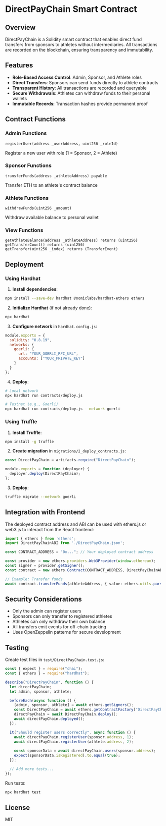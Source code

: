 # DirectPayChain Smart Contract

## Overview

DirectPayChain is a Solidity smart contract that enables direct fund transfers from sponsors to athletes without intermediaries. All transactions are recorded on the blockchain, ensuring transparency and immutability.

## Features

- **Role-Based Access Control**: Admin, Sponsor, and Athlete roles
- **Direct Transfers**: Sponsors can send funds directly to athlete contracts
- **Transparent History**: All transactions are recorded and queryable
- **Secure Withdrawals**: Athletes can withdraw funds to their personal wallets
- **Immutable Records**: Transaction hashes provide permanent proof

## Contract Functions

### Admin Functions

```solidity
registerUser(address _userAddress, uint256 _roleId)
```
Register a new user with role (1 = Sponsor, 2 = Athlete)

### Sponsor Functions

```solidity
transferFunds(address _athleteAddress) payable
```
Transfer ETH to an athlete's contract balance

### Athlete Functions

```solidity
withdrawFunds(uint256 _amount)
```
Withdraw available balance to personal wallet

### View Functions

```solidity
getAthleteBalance(address _athleteAddress) returns (uint256)
getTransferCount() returns (uint256)
getTransfer(uint256 _index) returns (TransferEvent)
```

## Deployment

### Using Hardhat

1. **Install dependencies**:
```bash
npm install --save-dev hardhat @nomiclabs/hardhat-ethers ethers
```

2. **Initialize Hardhat** (if not already done):
```bash
npx hardhat
```

3. **Configure network** in `hardhat.config.js`:
```javascript
module.exports = {
  solidity: "0.8.19",
  networks: {
    goerli: {
      url: "YOUR_GOERLI_RPC_URL",
      accounts: ["YOUR_PRIVATE_KEY"]
    }
  }
};
```

4. **Deploy**:
```bash
# Local network
npx hardhat run contracts/deploy.js

# Testnet (e.g., Goerli)
npx hardhat run contracts/deploy.js --network goerli
```

### Using Truffle

1. **Install Truffle**:
```bash
npm install -g truffle
```

2. **Create migration** in `migrations/2_deploy_contracts.js`:
```javascript
const DirectPayChain = artifacts.require("DirectPayChain");

module.exports = function (deployer) {
  deployer.deploy(DirectPayChain);
};
```

3. **Deploy**:
```bash
truffle migrate --network goerli
```

## Integration with Frontend

The deployed contract address and ABI can be used with ethers.js or web3.js to interact from the React frontend:

```typescript
import { ethers } from 'ethers';
import DirectPayChainABI from './DirectPayChain.json';

const CONTRACT_ADDRESS = "0x..."; // Your deployed contract address

const provider = new ethers.providers.Web3Provider(window.ethereum);
const signer = provider.getSigner();
const contract = new ethers.Contract(CONTRACT_ADDRESS, DirectPayChainABI, signer);

// Example: Transfer funds
await contract.transferFunds(athleteAddress, { value: ethers.utils.parseEther("1.0") });
```

## Security Considerations

- Only the admin can register users
- Sponsors can only transfer to registered athletes
- Athletes can only withdraw their own balance
- All transfers emit events for off-chain tracking
- Uses OpenZeppelin patterns for secure development

## Testing

Create test files in `test/DirectPayChain.test.js`:

```javascript
const { expect } = require("chai");
const { ethers } = require("hardhat");

describe("DirectPayChain", function () {
  let directPayChain;
  let admin, sponsor, athlete;

  beforeEach(async function () {
    [admin, sponsor, athlete] = await ethers.getSigners();
    const DirectPayChain = await ethers.getContractFactory("DirectPayChain");
    directPayChain = await DirectPayChain.deploy();
    await directPayChain.deployed();
  });

  it("Should register users correctly", async function () {
    await directPayChain.registerUser(sponsor.address, 1);
    await directPayChain.registerUser(athlete.address, 2);
    
    const sponsorData = await directPayChain.users(sponsor.address);
    expect(sponsorData.isRegistered).to.equal(true);
  });

  // Add more tests...
});
```

Run tests:
```bash
npx hardhat test
```

## License

MIT
